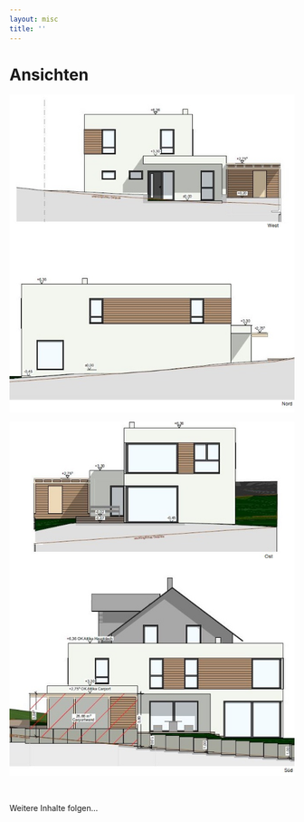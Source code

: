 ```yaml
---
layout: misc
title: ''
---
```


# Ansichten  

![(nw)](../assets/img/ansicht_nw.jpg)

![(so)](../assets/img/ansicht_so.jpg)

<br>

Weitere Inhalte folgen...
